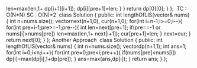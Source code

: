 len=max(len,1+ dp[i+1][i+1]);
dp[i][pre+1]=len;
}
}
return dp[0][0];
}
};
​
TC : O(N*N)  SC : O(N)*2
​
class Solution {
public:
int lengthOfLIS(vector<int>& nums) {
int n=nums.size();
vector<int>next(n+1,0), cur(n+1,0);
for(int i=n-1;i>=0;i--){
for(int pre=i-1;pre>=-1;pre--){
int len=next[pre+1];
if(pre==-1 or nums[i]>nums[pre])
len=max(len,1+ next[i+1]);
cur[pre+1]=len;
}
next=cur;
}
return next[0];
}
};
Another Approach
​
class Solution {
public:
int lengthOfLIS(vector<int>& nums) {
int n=nums.size();
vector<int>dp(n+1,1);
int ans=1;
for(int i=0;i<n;i++){
for(int pre=0;pre<i;pre++){
if(nums[pre]<nums[i]) dp[i]=max(dp[i],1+dp[pre]);
}
ans=max(ans,dp[i]);
}
return ans;
}
};
​